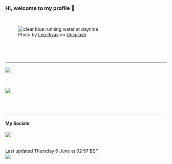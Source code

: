 <h3>Hi, welcome to my profile 👋</h3>

<br />
<figure>
  <img
    src="https://images.unsplash.com/photo-1436968188282-5dc61aae3d81?crop=entropy&cs=tinysrgb&fit=max&fm=jpg&ixid=M3wyNzQ3MDB8MHwxfHJhbmRvbXx8fHx8fHx8fDE3MTc2MzU2MDh8&ixlib=rb-4.0.3&q=80&w=1080&auto=format"
    alt="clear blue running water at daytime" 
  />
  <figcaption>Photo by <a
    href="https://unsplash.com/@leorivas?utm_source=Profile%20readme&utm_medium=referral">Leo Rivas</a> on <a
    href="https://unsplash.com/?utm_source=Profile%20readme&utm_medium=referral">Unsplash</a></figcaption>
</figure>




  <br /><br /><br />

<hr />
<img
  src="https://github-readme-stats.vercel.app/api?username=shanelucy&show_icons=true&theme=calm"
/>
<br /><br /><br />

<img 
  src="https://github-readme-stats.vercel.app/api/top-langs/?username=shanelucy&theme=calm"
/>
<br /><br /><br /><br />
<hr />
<h4>My Socials:</h4>
<a href="https://uk.linkedin.com/in/shane-lucy-4735b616a">
  <img
    src="https://img.shields.io/badge/linkedin%20-%230077B5.svg?&style=for-the-badge&logo=linkedin&logoColor=white"
  />
</a>
<br /><br /><br />
Last updated Thursday 6 June at 02:57 BST
<br />
<img
  src="https://github.com/ShaneLucy/ShaneLucy/workflows/README%20build/badge.svg"
/>
